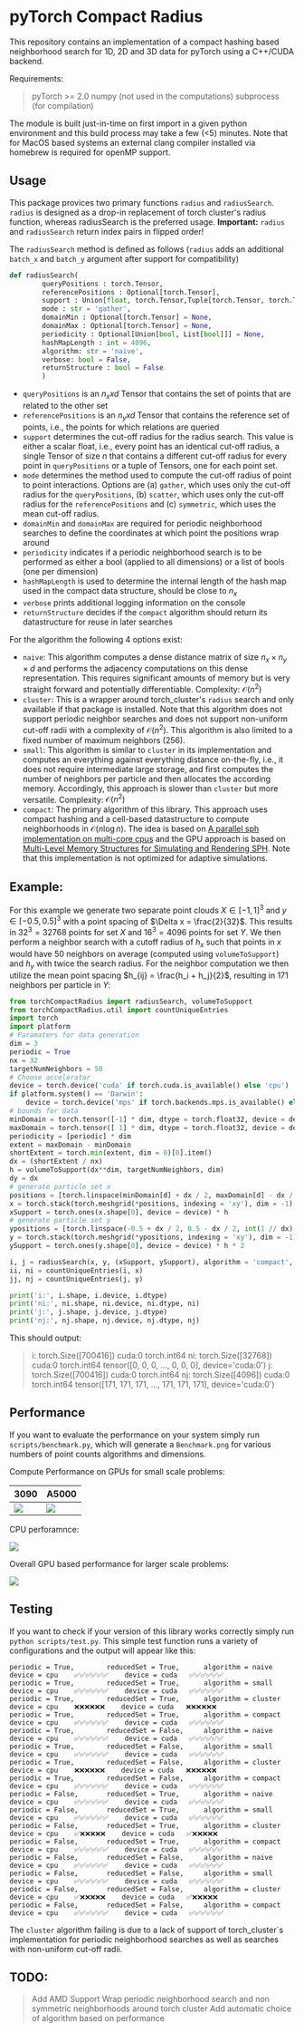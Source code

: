# pyTorch Compact Radius

This repository contains an implementation of a compact hashing based neighborhood search for 1D, 2D and 3D data for pyTorch using a C++/CUDA backend. 

Requirements:
> pyTorch >= 2.0
numpy (not used in the computations)
subprocess (for compilation)

The module is built just-in-time on first import in a given python environment and this build process may take a few (<5) minutes. Note that for MacOS based systems an external clang compiler installed via homebrew is required for openMP support.


## Usage

This package provices two primary functions `radius` and `radiusSearch`. `radius` is designed as a drop-in replacement of torch cluster's radius function, whereas radiusSearch is the preferred usage. __Important:__ `radius` and `radiusSearch` return index pairs in flipped order!

The `radiusSearch` method is defined as follows (`radius` adds an additional `batch_x` and `batch_y` argument after support for compatibility)
```py
def radiusSearch( 
        queryPositions : torch.Tensor,
        referencePositions : Optional[torch.Tensor],
        support : Union[float, torch.Tensor,Tuple[torch.Tensor, torch.Tensor]],
        mode : str = 'gather',
        domainMin : Optional[torch.Tensor] = None,
        domainMax : Optional[torch.Tensor] = None,
        periodicity : Optional[Union[bool, List[bool]]] = None,
        hashMapLength : int = 4096,
        algorithm: str = 'naive',
        verbose: bool = False,
        returnStructure : bool = False
        )
```

- `queryPositions` is an $n_x xd$ Tensor that contains the set of points that are related to the other set
- `referencePositions` is an $n_y xd$ Tensor that contains the reference set of points, i.e., the points for which relations are queried
- `support` determines the cut-off radius for the radius search. This value is either a scalar float, i.e., every point has an identical cut-off radius, a single Tensor of size $n$ that contains a different cut-off radius for every point in `queryPositions` or a tuple of Tensors, one for each point set.
- `mode` determines the method used to compute the cut-off radius of point to point interactions. Options are (a) `gather`, which uses only the cut-off radius for the `queryPositions`, (b) `scatter`, which uses only the cut-off radius for the `referencePositions` and (c) `symmetric`, which uses the mean cut-off radius.
- `domainMin` and `domainMax` are required for periodic neighborhood searches to define the coordinates at which point the positions wrap around
- `periodicity` indicates if a periodic neighborhood search is to be performed as either a bool (applied to all dimensions) or a list of bools (one per dimension)
- `hashMapLength` is used to determine the internal length of the hash map used in the compact data structure, should be close to $n_x$
- `verbose` prints additional logging information on the console
- `returnStructure` decides if the `compact` algorithm should return its datastructure for reuse in later searches

For the algorithm the following 4 options exist:
- `naive`: This algorithm computes a dense distance matrix of size $n_x \times n_y \times d$ and performs the adjacency computations on this dense representation. This requires significant amounts of memory but is very straight forward and potentially differentiable. Complexity: $\mathcal{O}\left(n^2\right)$
- `cluster`: This is a wrapper around torch_cluster's `radius` search and only available if that package is installed. Note that this algorithm does not support periodic neighbor searches and does not support non-uniform cut-off radii with a complexity of $\mathcal{O}\left(n^2\right)$. This algorithm is also limited to a fixed number of maximum neighbors ($256$).
- `small`: This algorithm is similar to `cluster` in its implementation and computes an everything against everything distance on-the-fly, i.e., it does not require intermediate large storage, and first computes the number of neighbors per particle and then allocates the according memory. Accordingly, this approach is slower than `cluster` but more versatile. Complexity: $\mathcal{O}\left(n^2\right)$
- `compact`: The primary algorithm of this library. This approach uses compact hashing and a cell-based datastructure to compute neighborhoods in $\mathcal{O}\left(n\log n\right)$. The idea is based on [A parallel sph implementation on multi-core cpus](https://cg.informatik.uni-freiburg.de/publications/2011_CGF_dataStructuresSPH.pdf) and the GPU approach is based on [Multi-Level Memory Structures for Simulating and Rendering SPH](https://onlinelibrary.wiley.com/doi/full/10.1111/cgf.14090). Note that this implementation is not optimized for adaptive simulations.


## Example:

For this example we generate two separate point clouds $X\in[-1,1]^3$ and $y\in[-0.5,0.5]^3$ with a point spacing of $\Delta x = \frac{2}{32}$. This results in $32^3 = 32768$ points for set $X$ and $16^3 = 4096$ points for set $Y$. We then perform a neighbor search with a cutoff radius of $h_x$ such that points in $x$ would have $50$ neighbors on average (computed using `volumeToSupport`) and $h_y$ with twice the search radius. For the neighbor computation we then utilize the mean point spacing $h_{ij} = \frac{h_i + h_j}{2}$, resulting in $171$ neighbors per particle in $Y$:

```py
from torchCompactRadius import radiusSearch, volumeToSupport
from torchCompactRadius.util import countUniqueEntries
import torch
import platform
# Paramaters for data generation
dim = 3
periodic = True
nx = 32
targetNumNeighbors = 50
# Choose accelerator
device = torch.device('cuda' if torch.cuda.is_available() else 'cpu')
if platform.system() == 'Darwin':
    device = torch.device('mps' if torch.backends.mps.is_available() else 'cpu')
# bounds for data
minDomain = torch.tensor([-1] * dim, dtype = torch.float32, device = device)
maxDomain = torch.tensor([ 1] * dim, dtype = torch.float32, device = device)
periodicity = [periodic] * dim
extent = maxDomain - minDomain
shortExtent = torch.min(extent, dim = 0)[0].item()
dx = (shortExtent / nx)
h = volumeToSupport(dx**dim, targetNumNeighbors, dim)
dy = dx
# generate particle set x
positions = [torch.linspace(minDomain[d] + dx / 2, maxDomain[d] - dx / 2, int((extent[d] - dx) / dx) + 1, device = device) for d in range(dim)]
x = torch.stack(torch.meshgrid(*positions, indexing = 'xy'), dim = -1).reshape(-1,dim).to(device)
xSupport = torch.ones(x.shape[0], device = device) * h
# generate particle set y
ypositions = [torch.linspace(-0.5 + dx / 2, 0.5 - dx / 2, int(1 // dx), device = device) for d in range(dim)]
y = torch.stack(torch.meshgrid(*ypositions, indexing = 'xy'), dim = -1).reshape(-1,dim).to(device)
ySupport = torch.ones(y.shape[0], device = device) * h * 2

i, j = radiusSearch(x, y, (xSupport, ySupport), algorithm = 'compact', periodicity = periodic, domainMin = minDomain, domainMax = maxDomain, mode = 'symmetric')
ii, ni = countUniqueEntries(i, x)
jj, nj = countUniqueEntries(j, y)

print('i:', i.shape, i.device, i.dtype)
print('ni:', ni.shape, ni.device, ni.dtype, ni)
print('j:', j.shape, j.device, j.dtype)
print('nj:', nj.shape, nj.device, nj.dtype, nj)
```

This should output:
> i: torch.Size([700416]) cuda:0 torch.int64
ni: torch.Size([32768]) cuda:0 torch.int64 tensor([0, 0, 0,  ..., 0, 0, 0], device='cuda:0')
j: torch.Size([700416]) cuda:0 torch.int64
nj: torch.Size([4096]) cuda:0 torch.int64 tensor([171, 171, 171,  ..., 171, 171, 171], device='cuda:0')



## Performance

If you want to evaluate the performance on your system simply run `scripts/benchmark.py`, which will generate a `Benchmark.png` for various numbers of point counts algorithms and dimensions.

Compute Performance on GPUs for small scale problems:

3090 | A5000
---|---
![](figures/Benchmark_3090.png) | ![](figures/Benchmark_A5000.png)

CPU perforamnce:

![](figures/Benchmark_CPU.png)

Overall GPU based performance for larger scale problems:

![](figures/Overall.png)

## Testing

If you want to check if your version of this library works correctly simply run `python scripts/test.py`. This simple test function runs a variety of configurations and the output will appear like this:
```
periodic = True,        reducedSet = True,      algorithm = naive       device = cpu    ✅✅✅✅✅✅    device = cuda   ✅✅✅✅✅✅
periodic = True,        reducedSet = True,      algorithm = small       device = cpu    ✅✅✅✅✅✅    device = cuda   ✅✅✅✅✅✅
periodic = True,        reducedSet = True,      algorithm = cluster     device = cpu    ❌❌❌❌❌❌    device = cuda   ❌❌❌❌❌❌
periodic = True,        reducedSet = True,      algorithm = compact     device = cpu    ✅✅✅✅✅✅    device = cuda   ✅✅✅✅✅✅
periodic = True,        reducedSet = False,     algorithm = naive       device = cpu    ✅✅✅✅✅✅    device = cuda   ✅✅✅✅✅✅
periodic = True,        reducedSet = False,     algorithm = small       device = cpu    ✅✅✅✅✅✅    device = cuda   ✅✅✅✅✅✅
periodic = True,        reducedSet = False,     algorithm = cluster     device = cpu    ❌❌❌❌❌❌    device = cuda   ❌❌❌❌❌❌
periodic = True,        reducedSet = False,     algorithm = compact     device = cpu    ✅✅✅✅✅✅    device = cuda   ✅✅✅✅✅✅
periodic = False,       reducedSet = True,      algorithm = naive       device = cpu    ✅✅✅✅✅✅    device = cuda   ✅✅✅✅✅✅
periodic = False,       reducedSet = True,      algorithm = small       device = cpu    ✅✅✅✅✅✅    device = cuda   ✅✅✅✅✅✅
periodic = False,       reducedSet = True,      algorithm = cluster     device = cpu    ✅❌❌❌❌❌    device = cuda   ✅❌❌❌❌❌
periodic = False,       reducedSet = True,      algorithm = compact     device = cpu    ✅✅✅✅✅✅    device = cuda   ✅✅✅✅✅✅
periodic = False,       reducedSet = False,     algorithm = naive       device = cpu    ✅✅✅✅✅✅    device = cuda   ✅✅✅✅✅✅
periodic = False,       reducedSet = False,     algorithm = small       device = cpu    ✅✅✅✅✅✅    device = cuda   ✅✅✅✅✅✅
periodic = False,       reducedSet = False,     algorithm = cluster     device = cpu    ✅❌❌❌❌❌    device = cuda   ✅❌❌❌❌❌
periodic = False,       reducedSet = False,     algorithm = compact     device = cpu    ✅✅✅✅✅✅    device = cuda   ✅✅✅✅✅✅
```

The `cluster` algorithm failing is due to a lack of support of torch_cluster`s implementation for periodic neighborhood searches as well as searches with non-uniform cut-off radii.

## TODO:

> Add AMD Support
Wrap periodic neighborhood search and non symmetric neighborhoods around torch cluster
Add automatic choice of algorithm based on performance